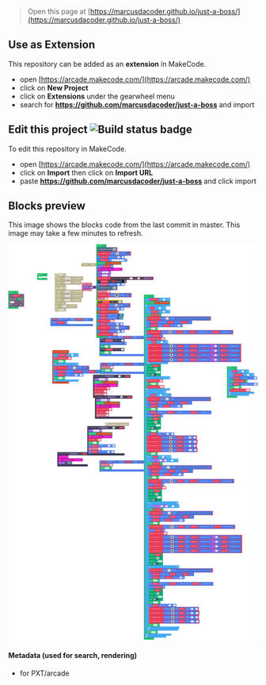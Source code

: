  


> Open this page at [https://marcusdacoder.github.io/just-a-boss/](https://marcusdacoder.github.io/just-a-boss/)

## Use as Extension

This repository can be added as an **extension** in MakeCode.

* open [https://arcade.makecode.com/](https://arcade.makecode.com/)
* click on **New Project**
* click on **Extensions** under the gearwheel menu
* search for **https://github.com/marcusdacoder/just-a-boss** and import

## Edit this project ![Build status badge](https://github.com/marcusdacoder/just-a-boss/workflows/MakeCode/badge.svg)

To edit this repository in MakeCode.

* open [https://arcade.makecode.com/](https://arcade.makecode.com/)
* click on **Import** then click on **Import URL**
* paste **https://github.com/marcusdacoder/just-a-boss** and click import

## Blocks preview

This image shows the blocks code from the last commit in master.
This image may take a few minutes to refresh.

![A rendered view of the blocks](https://github.com/marcusdacoder/just-a-boss/raw/master/.github/makecode/blocks.png)

#### Metadata (used for search, rendering)

* for PXT/arcade
<script src="https://makecode.com/gh-pages-embed.js"></script><script>makeCodeRender("{{ site.makecode.home_url }}", "{{ site.github.owner_name }}/{{ site.github.repository_name }}");</script>
